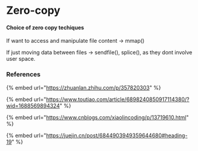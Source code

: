 # Zero-copy

#### Choice of zero copy techiques

If want to access and manipulate file content -> mmap()

If just moving data between files -> sendfile(), splice(), as they dont involve user space.

### References

{% embed url="https://zhuanlan.zhihu.com/p/357820303" %}

{% embed url="https://www.toutiao.com/article/6898240850917114380/?wid=1688569894324" %}

{% embed url="https://www.cnblogs.com/xiaolincoding/p/13719610.html" %}

{% embed url="https://juejin.cn/post/6844903949359644680#heading-19" %}
